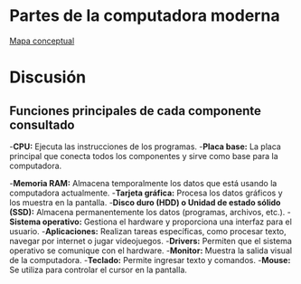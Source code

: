 # Partes de la computadora moderna 
[Mapa conceptual](https://www.canva.com/design/DAGL6vyzq4M/cO40Zn-snjw04hgy053-7A/view?utm_content=DAGL6vyzq4M&utm_campaign=designshare&utm_medium=link&utm_source=editor)

# Discusión

## Funciones principales de cada componente consultado
-**CPU:** Ejecuta las instrucciones de los programas.
-**Placa base:** La placa principal que conecta todos los componentes y sirve como base para la computadora.

-**Memoria RAM:** Almacena temporalmente los datos que está usando la computadora actualmente.
-**Tarjeta gráfica:** Procesa los datos gráficos y los muestra en la pantalla.
-**Disco duro (HDD) o Unidad de estado sólido (SSD):** Almacena permanentemente los datos (programas, archivos, etc.).
-**Sistema operativo:** Gestiona el hardware y proporciona una interfaz para el usuario.
-**Aplicaciones:** Realizan tareas específicas, como procesar texto, navegar por internet o jugar videojuegos.
-**Drivers:** Permiten que el sistema operativo se comunique con el hardware.
-**Monitor:** Muestra la salida visual de la computadora.
-**Teclado:** Permite ingresar texto y comandos.
-**Mouse:** Se utiliza para controlar el cursor en la pantalla.
